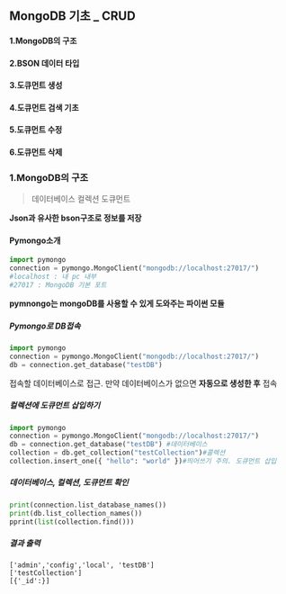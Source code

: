 ## MongoDB 기초 _ CRUD
#### 1.MongoDB의 구조 
#### 2.BSON 데이터 타입 
#### 3.도큐먼트 생성 
#### 4.도큐먼트 검색 기초 
#### 5.도큐먼트 수정 
#### 6.도큐먼트 삭제

### 1.MongoDB의 구조 
>데이터베이스
컬렉션
도큐먼트

__Json과 유사한 bson구조로 정보를 저장__

#### Pymongo소개

```python
import pymongo
connection = pymongo.MongoClient("mongodb://localhost:27017/")
#localhost : 내 pc 내부
#27017 : MongoDB 기본 포트
```

__pymnongo는 mongoDB를 사용할 수 있게 도와주는 파이썬 모듈__

##### Pymongo로 DB접속
```python
import pymongo
connection = pymongo.MongoClient("mongodb://localhost:27017/")
db = connection.get_database("testDB")
```
접속할 데이터베이스로 접근. 만약 데이터베이스가 없으면 **자동으로 생성한 후** 접속

##### 컬렉션에 도큐먼트 삽입하기
```python
import pymongo
connection = pymongo.MongoClient("mongodb://localhost:27017/")
db = connection.get_database("testDB") #데이터베이스
collection = db.get_collection("testCollection")#콜렉션
collection.insert_one({ "hello": "world" })#띄어쓰기 주의. 도큐먼트 삽입
```
##### 데이터베이스, 컬렉션, 도큐먼트 확인
```python
print(connection.list_database_names())
print(db.list_collection_names())
pprint(list(collection.find()))
```

##### 결과 출력
    ['admin','config','local', 'testDB']
    ['testCollection']
    [{'_id':}]




